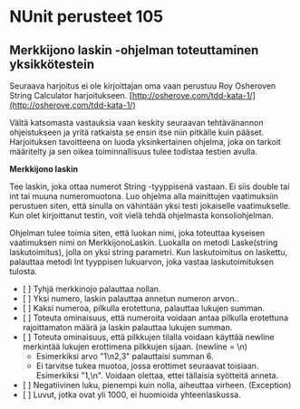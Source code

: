 # NUnit perusteet 105

## Merkkijono laskin -ohjelman toteuttaminen yksikkötestein

Seuraava harjoitus ei ole kirjoittajan oma vaan perustuu Roy Osheroven String Calculator harjoitukseen. [http://osherove.com/tdd-kata-1/](http://osherove.com/tdd-kata-1/)

Vältä katsomasta vastauksia vaan keskity seuraavan tehtävänannon ohjeistukseen ja yritä ratkaista se ensin itse niin pitkälle kuin pääset. Harjoituksen tavoitteena on luoda yksinkertainen ohjelma, joka on tarkoit määritelty ja sen oikea toiminnallisuus tulee todistaa testien avulla.

**Merkkijono laskin**

Tee laskin, joka ottaa numerot String -tyyppisenä vastaan. Ei siis double tai int tai muuna numeromuotona. Luo ohjelma alla mainittujen vaatimuksiin perustuen siten, että sinulla on vähintään yksi testi jokaiselle vaatimukselle. Kun olet kirjoittanut testin, voit vielä tehdä ohjelmasta konsoliohjelman.

Ohjelman tulee toimia siten, että luokan nimi, joka toteuttaa kyseisen vaatimuksen nimi on MerkkijonoLaskin. Luokalla on metodi Laske\(string laskutoimitus\), jolla on yksi string parametri. Kun laskutoimitus on laskettu, palauttaa metodi Int tyyppisen lukuarvon, joka vastaa laskutoimituksen tulosta.

* \[ \] Tyhjä merkkinojo palauttaa nollan.
* \[ \] Yksi numero, laskin palauttaa annetun numeron arvon..
* \[ \] Kaksi numeroa, pilkulla erotettuna, palauttaa lukujen summan.
* \[ \] Toteuta ominaisuus, että numeroita voidaan antaa pilkulla erotettuna rajoittamaton määrä ja laskin palauttaa lukujen summan.
* \[ \] Toteuta ominaisuus, että pilkkujen tilalla voidaan käyttää newline merkintää lukujen erottimena pilkkujen sijaan. \(newline = \n\)
  * Esimerkiksi arvo "1\n2,3" palauttaisi summan 6.
  * Ei tarvitse tukea muotoa, jossa erottimet seuraavat toisiaan. Esimerkiksi "1,\n". Voidaan olettaa, ettei tällaisia syötteitä anneta.
* \[ \] Negatiivinen luku, pienempi kuin nolla, aiheuttaa virheen. \(Exception\)
* \[ \] Luvut, jotka ovat yli 1000, ei huomioida yhteenlaskussa.

